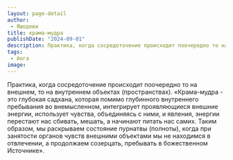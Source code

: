 ```yaml
---
layout: page-detail
author:
 - Яшодеви
title: крама-мудра
publishDate: "2024-09-01"
description: Практика, когда сосредоточение происходит поочередно то на внешнем, то на внутреннем объектах (пространствах).
tags:
 - йога
image: 
---
```


Практика, когда сосредоточение происходит поочередно то на внешнем, то на внутреннем объектах (пространствах).
 «Крама-мудра - это глубокая садхана, которая помимо глубинного внутреннего пребывания во внемысленном, интегрирует проявляющиеся внешние энергии, использует чувства, объединяясь с ними, и явления, энергии перестают нас сбивать, мешать, а начинают питать нас самих. Таким образом, мы раскрываем состояние пурнатвы (полноты), когда при занятости органов чувств внешними объектами мы не находимся в отвлечении, а продолжаем созерцать, пребывать в божественном Источнике».

